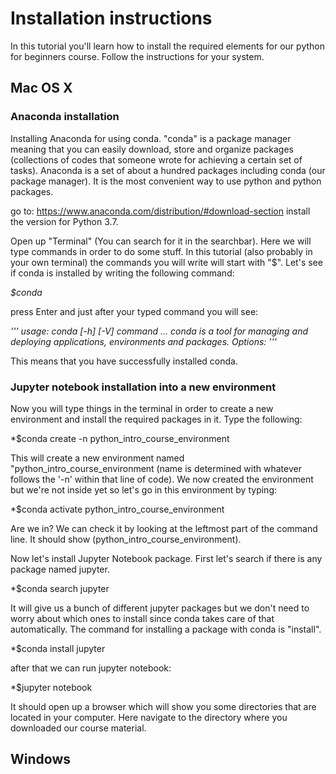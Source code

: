 # Installation instructions 
In this tutorial you'll learn how to install the required elements for our python for beginners course. Follow the instructions for your system.

## Mac OS X

### Anaconda installation
Installing Anaconda for using conda. "conda" is a package manager meaning that you can easily download, store and organize packages (collections of codes that someone wrote for achieving a certain set of tasks). Anaconda is a set of about a hundred packages including conda (our package manager). It is the most convenient way to use python and python packages.

go to: https://www.anaconda.com/distribution/#download-section
install the version for Python 3.7.

Open up "Terminal" (You can search for it in the searchbar). Here we will type commands in order to do some stuff. In this tutorial (also probably in your own terminal) the commands you will write will start with "$". Let's see if conda is installed by writing the following command:

*$conda*

press Enter and just after your typed command you will see: 

*'''
usage: conda [-h] [-V] command ...
conda is a tool for managing and deploying applications, environments and packages.
Options:
'''*

This means that you have successfully installed conda.

### Jupyter notebook installation into a new environment
Now you will type things in the terminal in order to create a new environment and install the required packages in it. Type the following:

*$conda create -n python_intro_course_environment

This will create a new environment named "python_intro_course_environment (name is determined with whatever follows the '-n' within that line of code). We now created the environment but we're not inside yet so let's go in this environment by  typing:

*$conda activate python_intro_course_environment

Are we in? We can check it by looking at the leftmost part of the command line. It should show (python_intro_course_environment).

Now let's install Jupyter Notebook package. First let's search if there is any package named jupyter. 

*$conda search jupyter

It will give us a bunch of different jupyter packages but we don't need to worry about which ones to install since conda takes care of that automatically. The command for installing a package with conda is "install".

*$conda install jupyter

after that we can run jupyter notebook:

*$jupyter notebook

It should open up a browser which will show you some directories that are located in your computer. Here navigate to the directory where you downloaded our course material.


## Windows 
